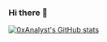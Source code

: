 ### Hi there 👋

[![0xAnalyst's GitHub stats](https://github-readme-stats.vercel.app/api?username=0xAnalyst)](https://github.com/0xAnalyst/github-readme-stats)
